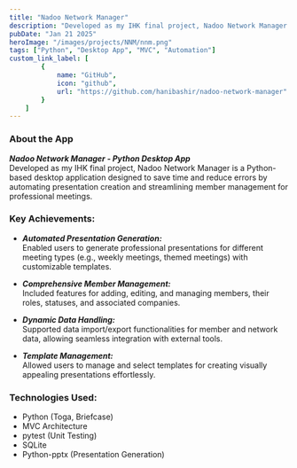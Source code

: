 ```yaml
---
title: "Nadoo Network Manager"
description: "Developed as my IHK final project, Nadoo Network Manager is a Python-based desktop application that automates the creation of presentation slides and simplifies member management for professional networking meetings."
pubDate: "Jan 21 2025"
heroImage: "/images/projects/NNM/nnm.png"
tags: ["Python", "Desktop App", "MVC", "Automation"]
custom_link_label: [
        {
            name: "GitHub",
            icon: "github",
            url: "https://github.com/hanibashir/nadoo-network-manager"
        }
    ]
---
```


### About the App

***Nadoo Network Manager - Python Desktop App***  
Developed as my IHK final project, Nadoo Network Manager is a Python-based desktop application designed to save time and reduce errors by automating presentation creation and streamlining member management for professional meetings.

### Key Achievements:

- ***Automated Presentation Generation:***  
  Enabled users to generate professional presentations for different meeting types (e.g., weekly meetings, themed meetings) with customizable templates.

- ***Comprehensive Member Management:***  
  Included features for adding, editing, and managing members, their roles, statuses, and associated companies.

- ***Dynamic Data Handling:***  
  Supported data import/export functionalities for member and network data, allowing seamless integration with external tools.

- ***Template Management:***  
  Allowed users to manage and select templates for creating visually appealing presentations effortlessly.

### Technologies Used:

- Python (Toga, Briefcase)
- MVC Architecture
- pytest (Unit Testing)
- SQLite
- Python-pptx (Presentation Generation)
